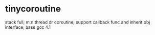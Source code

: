 # tinycoroutine
stack full; m:n thread dr coroutine; support callback func and inherit obj interface; base gcc 4.1
